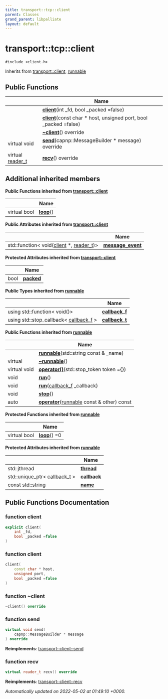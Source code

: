 ```yaml
---
title: transport::tcp::client
parent: Classes
grand_parent: libpalliate
layout: default
---
```


# transport::tcp::client






`#include <client.h>`

Inherits from [transport::client](/libpalliate/generated/Classes/classtransport_1_1client), [runnable](/libpalliate/generated/Classes/classrunnable)

## Public Functions

|                | Name           |
| -------------- | -------------- |
| | **[client](/libpalliate/generated/Classes/classtransport_1_1tcp_1_1client#function-client)**(int _fd, bool _packed =false) |
| | **[client](/libpalliate/generated/Classes/classtransport_1_1tcp_1_1client#function-client)**(const char * host, unsigned port, bool _packed =false) |
| | **[~client](/libpalliate/generated/Classes/classtransport_1_1tcp_1_1client#function-~client)**() override |
| virtual void | **[send](/libpalliate/generated/Classes/classtransport_1_1tcp_1_1client#function-send)**(capnp::MessageBuilder * message) override |
| virtual [reader_t](/libpalliate/generated/Namespaces/namespacetransport#using-reader-t) | **[recv](/libpalliate/generated/Classes/classtransport_1_1tcp_1_1client#function-recv)**() override |

## Additional inherited members

**Public Functions inherited from [transport::client](/libpalliate/generated/Classes/classtransport_1_1client)**

|                | Name           |
| -------------- | -------------- |
| virtual bool | **[loop](/libpalliate/generated/Classes/classtransport_1_1client#function-loop)**() |

**Public Attributes inherited from [transport::client](/libpalliate/generated/Classes/classtransport_1_1client)**

|                | Name           |
| -------------- | -------------- |
| std::function< void([client](/libpalliate/generated/Classes/classtransport_1_1client) *, [reader_t](/libpalliate/generated/Namespaces/namespacetransport#using-reader-t))> | **[message_event](/libpalliate/generated/Classes/classtransport_1_1client#variable-message-event)**  |

**Protected Attributes inherited from [transport::client](/libpalliate/generated/Classes/classtransport_1_1client)**

|                | Name           |
| -------------- | -------------- |
| bool | **[packed](/libpalliate/generated/Classes/classtransport_1_1client#variable-packed)**  |

**Public Types inherited from [runnable](/libpalliate/generated/Classes/classrunnable)**

|                | Name           |
| -------------- | -------------- |
| using std::function< void()> | **[callback_f](/libpalliate/generated/Classes/classrunnable#using-callback-f)**  |
| using std::stop_callback< [callback_f](/libpalliate/generated/Classes/classrunnable#using-callback-f) > | **[callback_t](/libpalliate/generated/Classes/classrunnable#using-callback-t)**  |

**Public Functions inherited from [runnable](/libpalliate/generated/Classes/classrunnable)**

|                | Name           |
| -------------- | -------------- |
| | **[runnable](/libpalliate/generated/Classes/classrunnable#function-runnable)**(std::string const & _name) |
| virtual | **[~runnable](/libpalliate/generated/Classes/classrunnable#function-~runnable)**() |
| virtual void | **[operator()](/libpalliate/generated/Classes/classrunnable#function-operator())**(std::stop_token token ={}) |
| void | **[run](/libpalliate/generated/Classes/classrunnable#function-run)**() |
| void | **[run](/libpalliate/generated/Classes/classrunnable#function-run)**([callback_f](/libpalliate/generated/Classes/classrunnable#using-callback-f) _callback) |
| void | **[stop](/libpalliate/generated/Classes/classrunnable#function-stop)**() |
| auto | **[operator](/libpalliate/generated/Classes/classrunnable#function-operator)**([runnable](/libpalliate/generated/Classes/classrunnable) const & other) const |

**Protected Functions inherited from [runnable](/libpalliate/generated/Classes/classrunnable)**

|                | Name           |
| -------------- | -------------- |
| virtual bool | **[loop](/libpalliate/generated/Classes/classrunnable#function-loop)**() =0 |

**Protected Attributes inherited from [runnable](/libpalliate/generated/Classes/classrunnable)**

|                | Name           |
| -------------- | -------------- |
| std::jthread | **[thread](/libpalliate/generated/Classes/classrunnable#variable-thread)**  |
| std::unique_ptr< [callback_t](/libpalliate/generated/Classes/classrunnable#using-callback-t) > | **[callback](/libpalliate/generated/Classes/classrunnable#variable-callback)**  |
| const std::string | **[name](/libpalliate/generated/Classes/classrunnable#variable-name)**  |


## Public Functions Documentation

### function client

```cpp
explicit client(
    int _fd,
    bool _packed =false
)
```


### function client

```cpp
client(
    const char * host,
    unsigned port,
    bool _packed =false
)
```


### function ~client

```cpp
~client() override
```


### function send

```cpp
virtual void send(
    capnp::MessageBuilder * message
) override
```


**Reimplements**: [transport::client::send](/libpalliate/generated/Classes/classtransport_1_1client#function-send)


### function recv

```cpp
virtual reader_t recv() override
```


**Reimplements**: [transport::client::recv](/libpalliate/generated/Classes/classtransport_1_1client#function-recv)



_Automatically updated on 2022-05-02 at 01:49:10 +0000._